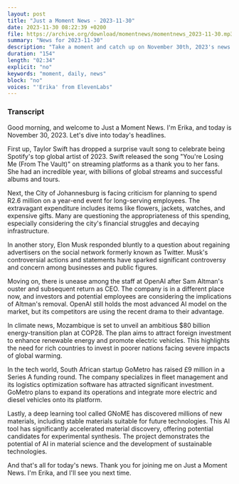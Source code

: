 ```yaml
---
layout: post
title: "Just a Moment News - 2023-11-30"
date: 2023-11-30 08:22:39 +0200
file: https://archive.org/download/momentnews/momentnews_2023-11-30.mp3
summary: "News for 2023-11-30"
description: "Take a moment and catch up on November 30th, 2023's news."
duration: "154"
length: "02:34"
explicit: "no"
keywords: "moment, daily, news"
block: "no"
voices: "'Erika' from ElevenLabs"
---
```


### Transcript

Good morning, and welcome to Just a Moment News. I'm Erika, and today is November 30, 2023. Let's dive into today's headlines.

First up, Taylor Swift has dropped a surprise vault song to celebrate being Spotify's top global artist of 2023. Swift released the song "You're Losing Me (From The Vault)" on streaming platforms as a thank you to her fans. She had an incredible year, with billions of global streams and successful albums and tours.

Next, the City of Johannesburg is facing criticism for planning to spend R2.6 million on a year-end event for long-serving employees. The extravagant expenditure includes items like flowers, jackets, watches, and expensive gifts. Many are questioning the appropriateness of this spending, especially considering the city's financial struggles and decaying infrastructure.

In another story, Elon Musk responded bluntly to a question about regaining advertisers on the social network formerly known as Twitter. Musk's controversial actions and statements have sparked significant controversy and concern among businesses and public figures.

Moving on, there is unease among the staff at OpenAI after Sam Altman's ouster and subsequent return as CEO. The company is in a different place now, and investors and potential employees are considering the implications of Altman's removal. OpenAI still holds the most advanced AI model on the market, but its competitors are using the recent drama to their advantage.

In climate news, Mozambique is set to unveil an ambitious $80 billion energy-transition plan at COP28. The plan aims to attract foreign investment to enhance renewable energy and promote electric vehicles. This highlights the need for rich countries to invest in poorer nations facing severe impacts of global warming.

In the tech world, South African startup GoMetro has raised £9 million in a Series A funding round. The company specializes in fleet management and its logistics optimization software has attracted significant investment. GoMetro plans to expand its operations and integrate more electric and diesel vehicles onto its platform.

Lastly, a deep learning tool called GNoME has discovered millions of new materials, including stable materials suitable for future technologies. This AI tool has significantly accelerated material discovery, offering potential candidates for experimental synthesis. The project demonstrates the potential of AI in material science and the development of sustainable technologies.

And that's all for today's news. Thank you for joining me on Just a Moment News. I'm Erika, and I'll see you next time.
